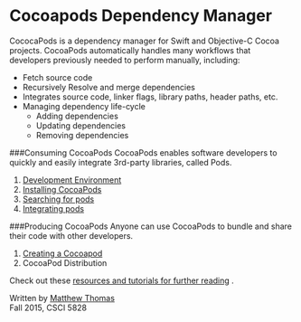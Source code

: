 # Cocoapods Dependency Manager

CococaPods is a dependency manager for Swift and Objective-C Cocoa projects. CocoaPods automatically handles many workflows that developers previously needed to perform manually, including:  

* Fetch source code
* Recursively Resolve and merge dependencies
* Integrates source code, linker flags, library paths, header paths, etc.
* Managing dependency life-cycle
  - Adding dependencies
  - Updating dependencies
  - Removing dependencies

###Consuming CocoaPods
CocoaPods enables software developers to quickly and easily integrate 3rd-party libraries, called Pods.

1. [Development Environment](dev-environment.md)  
2. [Installing CocoaPods](install-cocoapods.md)  
3. [Searching for pods](searching-for-cocoapods.md)  
4. [Integrating pods](integrating-pods.md)  

###Producing CocoaPods
Anyone can use CocoaPods to bundle and share their code with other developers.

1. [Creating a Cocoapod](creating-pods.md)  
2. CocoaPod Distribution  

Check out these [resources and tutorials for further reading](Further-reading-and-resources.md)  .

Written by [Matthew Thomas](mailto:matt@bocosoft.net)  
Fall 2015, CSCI 5828
